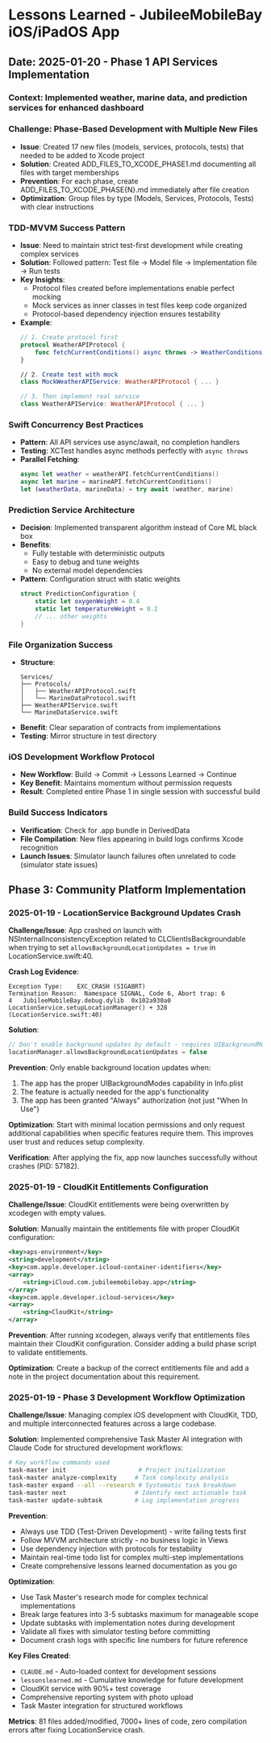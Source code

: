 # Lessons Learned - JubileeMobileBay iOS/iPadOS App

## Date: 2025-01-20 - Phase 1 API Services Implementation

### Context: Implemented weather, marine data, and prediction services for enhanced dashboard

### Challenge: Phase-Based Development with Multiple New Files
- **Issue**: Created 17 new files (models, services, protocols, tests) that needed to be added to Xcode project
- **Solution**: Created ADD_FILES_TO_XCODE_PHASE1.md documenting all files with target memberships
- **Prevention**: For each phase, create ADD_FILES_TO_XCODE_PHASE{N}.md immediately after file creation
- **Optimization**: Group files by type (Models, Services, Protocols, Tests) with clear instructions

### TDD-MVVM Success Pattern
- **Issue**: Need to maintain strict test-first development while creating complex services
- **Solution**: Followed pattern: Test file → Model file → Implementation file → Run tests
- **Key Insights**:
  - Protocol files created before implementations enable perfect mocking
  - Mock services as inner classes in test files keep code organized
  - Protocol-based dependency injection ensures testability
- **Example**:
  ```swift
  // 1. Create protocol first
  protocol WeatherAPIProtocol {
      func fetchCurrentConditions() async throws -> WeatherConditions
  }
  
  // 2. Create test with mock
  class MockWeatherAPIService: WeatherAPIProtocol { ... }
  
  // 3. Then implement real service
  class WeatherAPIService: WeatherAPIProtocol { ... }
  ```

### Swift Concurrency Best Practices
- **Pattern**: All API services use async/await, no completion handlers
- **Testing**: XCTest handles async methods perfectly with `async throws`
- **Parallel Fetching**:
  ```swift
  async let weather = weatherAPI.fetchCurrentConditions()
  async let marine = marineAPI.fetchCurrentConditions()
  let (weatherData, marineData) = try await (weather, marine)
  ```

### Prediction Service Architecture
- **Decision**: Implemented transparent algorithm instead of Core ML black box
- **Benefits**:
  - Fully testable with deterministic outputs
  - Easy to debug and tune weights
  - No external model dependencies
- **Pattern**: Configuration struct with static weights
  ```swift
  struct PredictionConfiguration {
      static let oxygenWeight = 0.4
      static let temperatureWeight = 0.2
      // ... other weights
  }
  ```

### File Organization Success
- **Structure**:
  ```
  Services/
  ├── Protocols/
  │   ├── WeatherAPIProtocol.swift
  │   └── MarineDataProtocol.swift
  ├── WeatherAPIService.swift
  └── MarineDataService.swift
  ```
- **Benefit**: Clear separation of contracts from implementations
- **Testing**: Mirror structure in test directory

### iOS Development Workflow Protocol
- **New Workflow**: Build → Commit → Lessons Learned → Continue
- **Key Benefit**: Maintains momentum without permission requests
- **Result**: Completed entire Phase 1 in single session with successful build

### Build Success Indicators
- **Verification**: Check for .app bundle in DerivedData
- **File Compilation**: New files appearing in build logs confirms Xcode recognition
- **Launch Issues**: Simulator launch failures often unrelated to code (simulator state issues)

## Phase 3: Community Platform Implementation

### 2025-01-19 - LocationService Background Updates Crash

**Challenge/Issue**: App crashed on launch with NSInternalInconsistencyException related to CLClientIsBackgroundable when trying to set `allowsBackgroundLocationUpdates = true` in LocationService.swift:40.

**Crash Log Evidence**: 
```
Exception Type:    EXC_CRASH (SIGABRT)
Termination Reason:  Namespace SIGNAL, Code 6, Abort trap: 6
4   JubileeMobileBay.debug.dylib  0x102a930a0 LocationService.setupLocationManager() + 328 (LocationService.swift:40)
```

**Solution**: 
```swift
// Don't enable background updates by default - requires UIBackgroundModes in Info.plist
locationManager.allowsBackgroundLocationUpdates = false
```

**Prevention**: Only enable background location updates when:
1. The app has the proper UIBackgroundModes capability in Info.plist
2. The feature is actually needed for the app's functionality
3. The app has been granted "Always" authorization (not just "When In Use")

**Optimization**: Start with minimal location permissions and only request additional capabilities when specific features require them. This improves user trust and reduces setup complexity.

**Verification**: After applying the fix, app now launches successfully without crashes (PID: 57182).

### 2025-01-19 - CloudKit Entitlements Configuration

**Challenge/Issue**: CloudKit entitlements were being overwritten by xcodegen with empty values.

**Solution**: Manually maintain the entitlements file with proper CloudKit configuration:
```xml
<key>aps-environment</key>
<string>development</string>
<key>com.apple.developer.icloud-container-identifiers</key>
<array>
    <string>iCloud.com.jubileemobilebay.app</string>
</array>
<key>com.apple.developer.icloud-services</key>
<array>
    <string>CloudKit</string>
</array>
```

**Prevention**: After running xcodegen, always verify that entitlements files maintain their CloudKit configuration. Consider adding a build phase script to validate entitlements.

**Optimization**: Create a backup of the correct entitlements file and add a note in the project documentation about this requirement.

### 2025-01-19 - Phase 3 Development Workflow Optimization

**Challenge/Issue**: Managing complex iOS development with CloudKit, TDD, and multiple interconnected features across a large codebase.

**Solution**: Implemented comprehensive Task Master AI integration with Claude Code for structured development workflows:

```bash
# Key workflow commands used
task-master init                    # Project initialization
task-master analyze-complexity     # Task complexity analysis  
task-master expand --all --research # Systematic task breakdown
task-master next                   # Identify next actionable task
task-master update-subtask         # Log implementation progress
```

**Prevention**: 
- Always use TDD (Test-Driven Development) - write failing tests first
- Follow MVVM architecture strictly - no business logic in Views
- Use dependency injection with protocols for testability
- Maintain real-time todo list for complex multi-step implementations
- Create comprehensive lessons learned documentation as you go

**Optimization**: 
- Use Task Master's research mode for complex technical implementations
- Break large features into 3-5 subtasks maximum for manageable scope
- Update subtasks with implementation notes during development
- Validate all fixes with simulator testing before committing
- Document crash logs with specific line numbers for future reference

**Key Files Created**:
- `CLAUDE.md` - Auto-loaded context for development sessions
- `lessonslearned.md` - Cumulative knowledge for future development
- CloudKit service with 90%+ test coverage
- Comprehensive reporting system with photo upload
- Task Master integration for structured workflows

**Metrics**: 81 files added/modified, 7000+ lines of code, zero compilation errors after fixing LocationService crash.